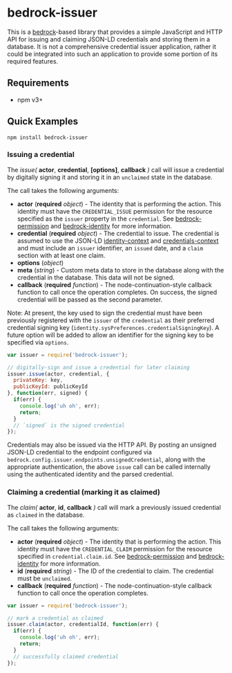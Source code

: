 # bedrock-issuer

This is a [bedrock][]-based library that provides a simple JavaScript and HTTP
API for issuing and claiming JSON-LD credentials and storing them in a
database. It is not a comprehensive credential issuer application, rather it
could be integrated into such an application to provide some portion of its
required features.

## Requirements

- npm v3+

## Quick Examples

```
npm install bedrock-issuer
```

### Issuing a credential

The *issue(* **actor**, **credential**, **[options]**, **callback** *)* call
will issue a credential by digitally signing it and storing it in an
`unclaimed` state in the database.

The call takes the following arguments:

* **actor** (**required** *object*) - The identity that is performing the
  action. This identity must have the `CREDENTIAL_ISSUE` permission for the
  resource specified as the `issuer` property in the `credential`. See
  [bedrock-permission][] and [bedrock-identity][] for more information.
* **credential** (**required** *object*) - The credential to issue. The
  credential is assumed to use the JSON-LD [identity-context][] and
  [credentials-context][] and must include an `issuer` identifier, an
  `issued` date, and a `claim` section with at least one claim.
* **options** (*object*)
 * **meta** (*string*) - Custom meta data to store in the database along with
   the credential in the database. This data will not be signed.
* **callback** (**required** *function*) - The node-continuation-style
  callback function to call once the operation completes. On success, the
  signed credential will be passed as the second parameter.

Note: At present, the key used to sign the credential must have been previously
registered with the `issuer` of the `credential` as their preferred credential
signing key (`identity.sysPreferences.credentialSigningKey`). A future option
will be added to allow an identifier for the signing key to be specified via
`options`.

```js
var issuer = require('bedrock-issuer');

// digitally-sign and issue a credential for later claiming
issuer.issue(actor, credential, {
  privateKey: key,
  publicKeyId: publicKeyId
}, function(err, signed) {
  if(err) {
    console.log('uh oh', err);
    return;
  }
  // `signed` is the signed credential
});
```

Credentials may also be issued via the HTTP API. By posting an unsigned
JSON-LD credential to the endpoint configured via
`bedrock.config.issuer.endpoints.unsignedCredential`, along with the
appropriate authentication, the above `issue` call can be called internally
using the authenticated identity and the parsed credential.

### Claiming a credential (marking it as claimed)

The *claim(* **actor**, **id**, **callback** *)* call will mark a previously
issued credential as `claimed` in the database.

The call takes the following arguments:

* **actor** (**required** *object*) - The identity that is performing the
  action. This identity must have the `CREDENTIAL_CLAIM` permission for the
  resource specified in `credential.claim.id`. See [bedrock-permission][] and
  [bedrock-identity][] for more information.
* **id** (**required** *string*) - The ID of the credential to claim. The
  credential must be `unclaimed`.
* **callback** (**required** *function*) - The node-continuation-style
  callback function to call once the operation completes.

```js
var issuer = require('bedrock-issuer');

// mark a credential as claimed
issuer.claim(actor, credentialId, function(err) {
  if(err) {
    console.log('uh oh', err);
    return;
  }
  // successfully claimed credential
});
```

[bedrock]: https://github.com/digitalbazaar/bedrock
[bedrock-identity]: https://github.com/digitalbazaar/bedrock-identity
[bedrock-permission]: https://github.com/digitalbazaar/bedrock-permission
[identity-context]: https://w3id.org/identity/v1
[credentials-context]: https://w3id.org/credentials/v1
